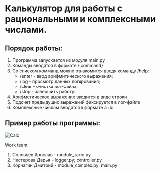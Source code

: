 # Калькулятор для работы с рациональными и комплексными числами.
## Порядок работы:
1. Программа запускается из модуля main.py
2. Команды вводятся в формате /{command}
3. Со списком комманд можно ознакомится введя команду /help:
    - /enter - ввод арифмитического выражения;
    - /log - просмотр данных логирования;
    - /clear - очистка лог-файла;
    - /stop - завершить работу.
4. Арифметическое выражение вводится в виде строки
5. Подсчет предыдущих выражений фиксируется в лог-файле
6. Комплексные числам вводятся в формате a+bi

## Пример работы программы:
![Calc](https://user-images.githubusercontent.com/58908801/196629713-96a886bc-25c9-4fa8-b8f7-2576c5f12e71.JPG)

Work team:
1. Соловьев Ярослав - module_racio.py
2. Нестерова Дарья - logger.py; controller.py
3. Корчагин Дмитрий - module_complex.py; main.py